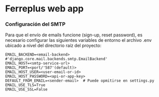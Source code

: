 # Ferreplus web app

### Configuración del SMTP
Para que el envío de emails funcione (sign-up, reset password), es necesario configurar las siguientes variables de entorno el archivo .env ubicado a nivel del directorio raíz del proyecto:
```
EMAIL_BACKEND=<email-backend> #'django.core.mail.backends.smtp.EmailBackend'
EMAIL_HOST=<smtp-service-url>
EMAIL_PORT=<port/'587'(default)>
EMAIL_HOST_USER=<user-email-or-id>
EMAIL_HOST_PASSWORD=<api-or-app-key>
DEFAULT_FROM_EMAIL=<sender-email>  # Puede opmitirse en settings.py
EMAIL_USE_TLS=True
EMAIL_USE_SSL=False
```